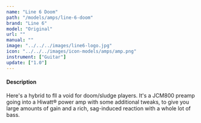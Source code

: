 ```yaml
---
name: "Line 6 Doom"
path: "/models/amps/line-6-doom"
brand: "Line 6"
model: "Original"
url: ""
manual: ""
image: "../../../images/line6-logo.jpg"
icon: "../../../images/icon-models/amps/amp.png"
instrument: ["Guitar"]
update: ["1.0"]
---
```

#### Description
Here's a hybrid to fll a void for doom/sludge players. It's a JCM800 preamp going into a Hiwatt® power amp with some additional tweaks, to give you large amounts of gain and a rich, sag-induced reaction with a whole lot of bass.